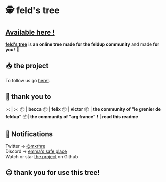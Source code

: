 # 🕵️‍ feld's tree
## [ Available here !](http://feldcommunity.alwaysdata.net/felds_tree.html)

[**feld's tree**](http://feldcommunity.alwaysdata.net/felds_tree.html) is **an online tree**  **made for the feldup community** 
and made  **for you!** 👀


## 📥 the project 
To  follow us go  [here!](https://github.com/White-Zombies).
## 🏁 thank you to
:-: | :-:
📦 | **becca**
📦 | **felix**
📦 | **victor**
📦 | **the community of "le grenier de feldup"**
📦| **the community of "arg france"**
❗️ | **read this readme**
## 📢  Notifications
Twitter -> [@mxrhre](https://twitter.com/malfratsind)\
Discord -> [emma's safe place](https://discord.gg/4hnHCf22)\
Watch or star [the project](https://github.com/malfrats/osint-map) on Github 
## 😉 thank you for use this tree! 